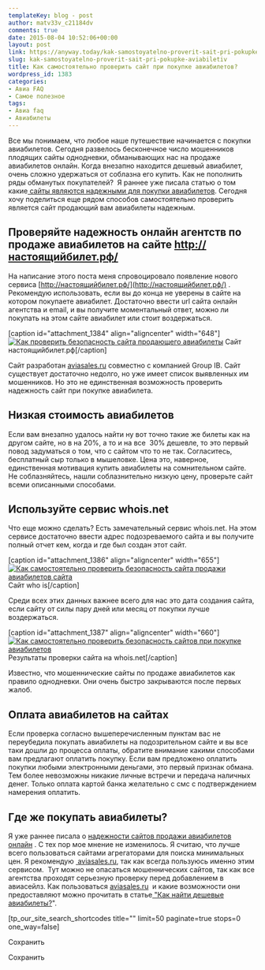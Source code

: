 ```yaml
---
templateKey: blog - post
author: matv33v_c21184dv
comments: true
date: 2015-08-04 10:52:06+00:00
layout: post
link: https://anyway.today/kak-samostoyatelno-proverit-sait-pri-pokupke-aviabiletiv/
slug: kak-samostoyatelno-proverit-sait-pri-pokupke-aviabiletiv
title: Как самостоятельно проверить сайт при покупке авиабилетов?
wordpress_id: 1383
categories:
- Авиа FAQ
- Самое полезное
tags:
- Авиа faq
- Авиабилеты
---
```


Все мы понимаем, что любое наше путешествие начинается с покупки авиабилетов. Сегодня развелось бесконечное число мошенников плодящих сайты однодневки, обманывающих нас на продаже авиабилетов онлайн. Когда внезапно находится дешевый авиабилет, очень сложно удержаться от соблазна его купить. Как не пополнить ряды обманутых покупателей?  Я раннее уже писала статью о том какие[ сайты являются надежными для покупки авиабилетов](http://anyway.today/avia-faq-sites-of-cheap-tickets/). Сегодня хочу поделиться еще рядом способов самостоятельно проверить является сайт продающий вам авиабилеты надежным.


<!-- more -->


## Проверяйте надежность онлайн агентств по продаже авиабилетов на сайте http://настоящийбилет.рф/




На написание этого поста меня спровоцировало появление нового сервиса [http://настоящийбилет.рф/](http://настоящийбилет.рф/) . Рекомендую использовать, если вы до конца не уверены в сайте на котором покупаете авиабилет. Достаточно ввести url сайта онлайн агентства и email, и вы получите моментальный ответ, можно ли покупать на этом сайте авиабилет или стоит воздержаться.




[caption id="attachment_1384" align="aligncenter" width="648"][![Как проверить безопасность сайта продающего авиабилеты](http://anyway.today/wp-content/uploads/2015/08/one-300x152.png)](http://anyway.today/wp-content/uploads/2015/08/one.png) Сайт настоящийбилет.рф[/caption]


Сайт разработан [aviasales.ru](http://www.aviasales.ru/?marker=14510) совместно с компанией Group IB. Сайт существует достаточно недолго, но уже имеет список выявленных им мошенников. Но это не единственная возможность проверить надежность сайт при покупке авиабилета.





## Низкая стоимость авиабилетов




Если вам внезапно удалось найти ну вот точно такие же билеты как на другом сайте, но в на 20%, а то и на все  30% дешевле, то это первый повод задуматься о том, что с сайтом что то не так. Согласитесь, бесплатный сыр только в мышеловке. Цена это, наверное, единственная мотивация купить авиабилеты на сомнительном сайте. Не соблазняйтесь, нашли соблазнительно низкую цену, проверьте сайт всеми описанными способами.





## **Используйте сервис whois.net**




Что еще можно сделать? Есть замечательный сервис whois.net. На этом сервисе достаточно ввести адрес подозреваемого сайта и вы получите полный отчет кем, когда и где был создан этот сайт.




[caption id="attachment_1386" align="aligncenter" width="655"][![Как самостоятельно проверить безопасность сайта продажи авиабилетов сайта ](http://anyway.today/wp-content/uploads/2015/08/who-is-net-300x155.png)](http://anyway.today/wp-content/uploads/2015/08/who-is-net.png) Сайт who is[/caption]


Среди всех этих данных важнее всего для нас это дата создания сайта, если сайту от силы пару дней или месяц от покупки лучше воздержаться.




[caption id="attachment_1387" align="aligncenter" width="660"][![Как самостоятельно проверить безопасность сайтов при покупке авиабилетов](http://anyway.today/wp-content/uploads/2015/08/whois-look-up-300x166.png)](http://anyway.today/wp-content/uploads/2015/08/whois-look-up.png) Результаты проверки сайта на whois.net[/caption]


Известно, что мошеннические сайты по продаже авиабилетов как правило однодневки. Они очень быстро закрываются после первых жалоб.





## Оплата авиабилетов на сайтах




Если проверка согласно вышеперечисленным пунктам вас не переубедила покупать авиабилеты на подозрительном сайте и вы все таки дошли до процесса оплаты, обратите внимание какими способами вам предлагают оплатить покупку. Если вам предложено оплатить покупки любыми электронными деньгами, это первый признак обмана. Тем более невозможны никакие личные встречи и передача наличных денег. Только оплата картой банка желательно с смс с подтверждением намерения оплатить.





## Где же покупать авиабилеты?




Я уже раннее писала о [надежности сайтов продажи авиабилетов онлайн](http://anyway.today/avia-faq-sites-of-cheap-tickets/) . С тех пор мое мнение не изменилось. Я считаю, что лучше всего пользоваться сайтами агрегаторами для поиска минимальных цен. Я рекомендую [ aviasales.ru](http://www.aviasales.ru/?marker=14510), так как всегда пользуюсь именно этим сервисом.  Тут можно не опасаться мошеннических сайтов, так как все агентства проходят серьезную проверку перед добавлением в авиасейлз. Как пользоваться [aviasales.ru](http://www.aviasales.ru/?marker=14510)  и какие возможности они предоставляют можно прочитать в статье[ "Как найти дешевые авиабилеты?](http://anyway.today/kak-naiti-deshevie-aviabileti/)".


[tp_our_site_search_shortcodes title="" limit=50 paginate=true stops=0 one_way=false]

Сохранить

Сохранить
